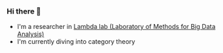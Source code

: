 ### Hi there 👋
- I'm a researcher in [Lambda lab (Laboratory of Methods for Big Data Analysis)](https://cs.hse.ru/en/lambda/)
- I'm currently diving into category theory

<!--
**abdalazizrashid/abdalazizrashid** is a ✨ _special_ ✨ repository because its `README.md` (this file) appears on your GitHub profile.

Here are some ideas to get you started:

- 🔭 I’m currently working on ...
- 🌱 I’m currently learning ...
- 👯 I’m looking to collaborate on ...
- 🤔 I’m looking for help with ...
- 💬 Ask me about ...
- 📫 How to reach me: ...
- 😄 Pronouns: ...
- ⚡ Fun fact: ...
-->
